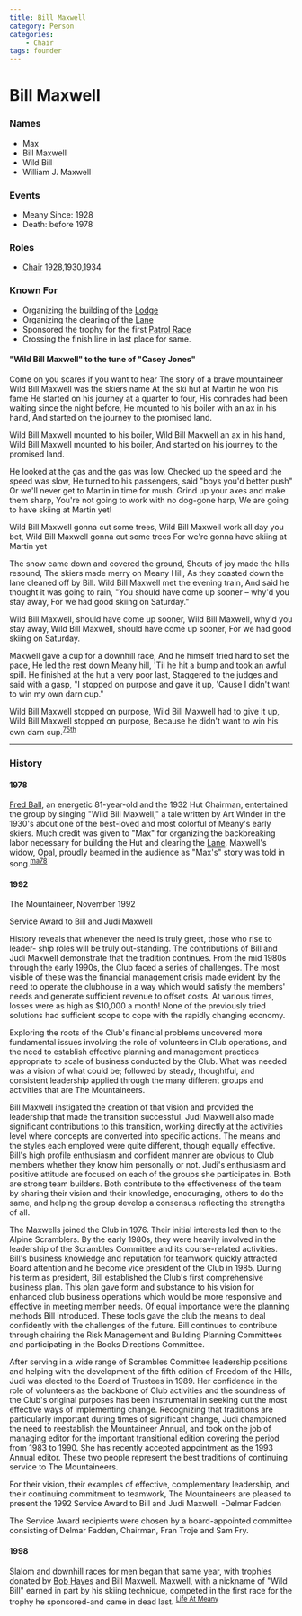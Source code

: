 ```yaml
---
title: Bill Maxwell
category: Person
categories:
    - Chair
tags: founder
---
```

# Bill Maxwell
### Names
- Max
- Bill Maxwell
- Wild Bill
- William J. Maxwell

### Events
- Meany Since: 1928
- Death: before 1978

### Roles
- [Chair](/Person/Chair) 1928,1930,1934

### Known For
- Organizing the building of the [Lodge](/Lodge)
- Organizing the clearing of the [Lane](/Run/Lane)
- Sponsored the trophy for the first [Patrol Race](/Event/Patrol-Race)
- Crossing the finish line in last place for same.

#### "Wild Bill Maxwell" to the tune of "Casey Jones"

Come on you scares if you want to hear
The story of a brave mountaineer
Wild Bill Maxwell was the skiers name
At the ski hut at Martin he won his fame
He started on his journey at a quarter to four,
His comrades had been waiting since the night before,
He mounted to his boiler with an ax in his hand,
And started on the journey to the promised land.

Wild Bill Maxwell mounted to his boiler,
Wild Bill Maxwell an ax in his hand,
Wild Bill Maxwell mounted to his boiler,
And started on his journey to the promised land.

He looked at the gas and the gas was low,
Checked up the speed and the speed was slow,
He turned to his passengers, said "boys you'd better push"
Or we'll never get to Martin in time for mush.
Grind up your axes and make them sharp,
You're not going to work with no dog-gone harp,
We are going to have skiing at Martin yet!

Wild Bill Maxwell gonna cut some trees,
Wild Bill Maxwell  work all day you bet,
Wild Bill Maxwell  gonna cut some trees
For we're gonna have skiing at Martin yet

The snow came down and covered the ground,
Shouts of joy made the hills resound,
The skiers made merry on Meany Hill,
As they coasted down the lane cleaned off by Bill.
Wild Bill Maxwell met the evening train,
And said he thought it was going to rain,
"You should have come up sooner – why'd you stay away,
For we had good skiing on Saturday."

Wild Bill Maxwell, should have come up sooner,
Wild Bill Maxwell, why'd you stay away,
Wild Bill Maxwell, should have come up sooner,
For we had good skiing on Saturday.

Maxwell gave a cup for a downhill race,
And he himself tried hard to set the pace,
He led the rest down Meany hill,
'Til he hit a bump and took an awful spill.
He finished at the hut a very poor last,
Staggered to the judges and said with a gasp,
"I stopped on purpose and gave it up,
'Cause I didn't want to win my own darn cup."

Wild Bill Maxwell stopped on purpose,
Wild Bill Maxwell had to give it up,
Wild Bill Maxwell stopped on purpose,
Because he didn't want to win his own darn cup.<sup>[75th][]</sup>

---
### History
#### 1978

[Fred Ball](/Person/Fred-Ball), an energetic 81-year-old and the 1932 Hut Chairman, entertained the group by singing "Wild Bill Maxwell," a tale written by Art Winder in the 1930's about one of the best-loved and most colorful of Meany's early skiers. Much credit was given to "Max" for organizing the backbreaking labor necessary for building the Hut and clearing the [Lane](/Run/Lane). Maxwell's widow, Opal, proudly beamed in the audience as "Max's" story was told in song.<sup>[ma78][]</sup>

#### 1992

The Mountaineer, November 1992

Service Award to Bill and Judi Maxwell

History reveals that whenever the need is truly greet, those who rise to leader-
ship roles will be truly out-standing. The contributions of Bill and Judi Maxwell demonstrate that the tradition continues. From the mid 1980s through the early 1990s, the Club faced a series of challenges. The most visible of these was the financial management crisis made evident by the need to operate the clubhouse in a way which would satisfy the members' needs and generate sufficient revenue to offset costs. At various times, losses were as high as $10,000 a month! None of the previously tried solutions had sufficient scope to cope with the rapidly changing economy.

Exploring the roots of the Club's financial problems uncovered more fundamental issues involving the role of volunteers in Club operations, and the need to establish effective planning and management practices appropriate to scale of business conducted by the Club. What was needed was a vision of what could be; followed by steady, thoughtful, and consistent leadership applied through the many different groups and activities that are The Mountaineers.

Bill Maxwell instigated the creation of that vision and provided the leadership that made the transition successful. Judi Maxwell also made significant contributions to this transition, working directly at the activities level where concepts are converted into specific actions. The means and the styles each employed were quite different, though equally effective. Bill's high profile enthusiasm and confident manner are obvious to Club members whether they know him personally or not. Judi's enthusiasm and positive attitude are focused on each of the groups she participates in. Both are strong team builders. Both contribute to the effectiveness of the team by sharing their vision and their knowledge, encouraging, others to do the same, and helping the group develop a consensus reflecting the strengths of all.

The Maxwells joined the Club in 1976. Their initial interests led then to the Alpine Scramblers. By the early 1980s, they were heavily involved in the leadership of the Scrambles Committee and its course-related activities. Bill's business knowledge and reputation for teamwork quickly attracted Board attention and he become vice president of the Club in 1985. During his term as president, Bill established the Club's first comprehensive business plan. This plan gave form and substance to his vision for enhanced club business operations which would be more responsive and effective in meeting member needs. Of equal importance were the planning methods Bill introduced. These tools gave the club the means to deal confidently with the challenges of the future. Bill continues to contribute through chairing the Risk Management and Building Planning Committees and participating in the Books Directions Committee.

After serving in a wide range of Scrambles Committee leadership positions and helping with the development of the fifth edition of Freedom of the Hills, Judi was elected to the Board of Trustees in 1989. Her confidence in the role of volunteers as the backbone of Club activities and the soundness of the Club's original purposes has been instrumental in seeking out the most effective ways of implementing change. Recognizing that traditions are particularly important during times of significant change, Judi championed the need to reestablish the Mountaineer Annual, and took on the job of managing editor for the important transitional edition covering the period from 1983 to
1990. She has recently accepted appointment as the 1993 Annual editor.
These two people represent the best traditions of continuing service to The Mountaineers.

For their vision, their examples of effective, complementary leadership, and their continuing commitment to teamwork, The Mountaineers are pleased to present the 1992 Service Award to Bill and Judi Maxwell.
-Delmar Fadden

The Service Award recipients were chosen by a board-appointed committee consisting of Delmar Fadden, Chairman, Fran Troje and Sam Fry.


#### 1998

Slalom and downhill races for men began that same year, with trophies donated by [Bob Hayes](/Person/Robert-Hayes) and Bill Maxwell. Maxwell, with a nickname of "Wild Bill" earned in part by his skiing technique, competed in the first race for the trophy he sponsored-and came in dead last. <sup>[Life At Meany][life]</sup>


[75th]: /Event/Anniversary#75th
[life]: /Life-At-Meany-Ski-Hut
[ma78]: /Mountaineer-Annual#1978
